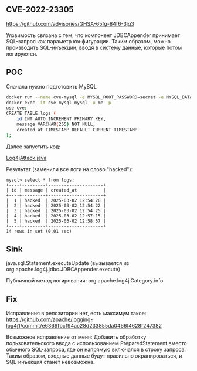 ## CVE-2022-23305

https://github.com/advisories/GHSA-65fg-84f6-3jq3

Уязвимость связана с тем, что компонент JDBCAppender принимает SQL-запрос как параметр конфигурации. 
Таким образом, можно производить SQL-инъекции, вводя в систему данные, которые потом логируются.

## POC

Сначала нужно подготовить MySQL

```bash
docker run --name cve-mysql -e MYSQL_ROOT_PASSWORD=secret -e MYSQL_DATABASE=cve -e MYSQL_USER=me -e MYSQL_PASSWORD=secret -p 3306:3306 -d mysql:8.0
docker exec -it cve-mysql mysql -u me -p
use cve;
CREATE TABLE logs (
    id INT AUTO_INCREMENT PRIMARY KEY,
    message VARCHAR(255) NOT NULL,
    created_at TIMESTAMP DEFAULT CURRENT_TIMESTAMP
);
```

Далее запустить код:

[Log4jAttack.java](../src/main/java/org/example/Log4jAttack.java)

Результат (заменили все логи на слово "hacked"):

```
mysql> select * from logs;
+----+---------+---------------------+
| id | message | created_at          |
+----+---------+---------------------+
|  1 | hacked  | 2025-03-02 12:54:20 |
|  2 | hacked  | 2025-03-02 12:54:22 |
|  3 | hacked  | 2025-03-02 12:54:25 |
|  4 | hacked  | 2025-03-02 12:57:15 |
|  5 | hacked  | 2025-03-02 12:58:57 |
+----+---------+---------------------+
14 rows in set (0.01 sec)
```

## Sink

java.sql.Statement.executeUpdate (вызывается из org.apache.log4j.jdbc.JDBCAppender.execute)

Публичный метод логирования: org.apache.log4j.Category.info

## Fix

Исправления в репозитории нет, есть максимум
такое: https://github.com/apache/logging-log4j1/commit/e6369fbcf94ac28d233855da0466f4628f247382

Возможное исправление от меня:
Добавить обработку пользовательского ввода с использованием PreparedStatement вместо обычного SQL-запроса, где он
напрямую включался в строку запроса.
Таким образом, входные данные будут правильно экранироваться, и SQL-инъекция станет невозможна.
